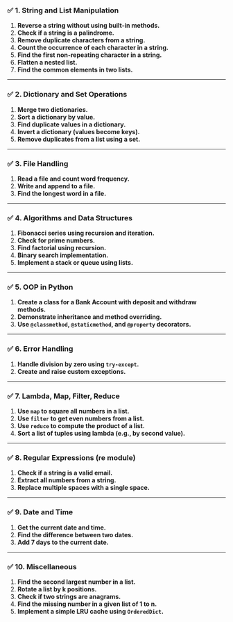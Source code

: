 ### ✅ **1. String and List Manipulation**

1. **Reverse a string without using built-in methods.**
2. **Check if a string is a palindrome.**
3. **Remove duplicate characters from a string.**
4. **Count the occurrence of each character in a string.**
5. **Find the first non-repeating character in a string.**
6. **Flatten a nested list.**
7. **Find the common elements in two lists.**

---

### ✅ **2. Dictionary and Set Operations**

1. **Merge two dictionaries.**
2. **Sort a dictionary by value.**
3. **Find duplicate values in a dictionary.**
4. **Invert a dictionary (values become keys).**
5. **Remove duplicates from a list using a set.**

---

### ✅ **3. File Handling**

1. **Read a file and count word frequency.**
2. **Write and append to a file.**
3. **Find the longest word in a file.**

---

### ✅ **4. Algorithms and Data Structures**

1. **Fibonacci series using recursion and iteration.**
2. **Check for prime numbers.**
3. **Find factorial using recursion.**
4. **Binary search implementation.**
5. **Implement a stack or queue using lists.**

---

### ✅ **5. OOP in Python**

1. **Create a class for a Bank Account with deposit and withdraw methods.**
2. **Demonstrate inheritance and method overriding.**
3. **Use `@classmethod`, `@staticmethod`, and `@property` decorators.**

---

### ✅ **6. Error Handling**

1. **Handle division by zero using `try-except`.**
2. **Create and raise custom exceptions.**

---

### ✅ **7. Lambda, Map, Filter, Reduce**

1. **Use `map` to square all numbers in a list.**
2. **Use `filter` to get even numbers from a list.**
3. **Use `reduce` to compute the product of a list.**
4. **Sort a list of tuples using lambda (e.g., by second value).**

---

### ✅ **8. Regular Expressions (re module)**

1. **Check if a string is a valid email.**
2. **Extract all numbers from a string.**
3. **Replace multiple spaces with a single space.**

---

### ✅ **9. Date and Time**

1. **Get the current date and time.**
2. **Find the difference between two dates.**
3. **Add 7 days to the current date.**

---

### ✅ **10. Miscellaneous**

1. **Find the second largest number in a list.**
2. **Rotate a list by k positions.**
3. **Check if two strings are anagrams.**
4. **Find the missing number in a given list of 1 to n.**
5. **Implement a simple LRU cache using `OrderedDict`.**
